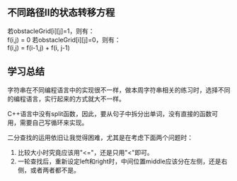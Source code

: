 ## 不同路径II的状态转移方程
若obstacleGrid[i][j]=1，则有：  
f(i,j) = 0
若obstacleGrid[i][j]=0，则有：  
f(i,j) = f(i-1,j) + f(i, j-1)

## 学习总结
字符串在不同编程语言中的实现很不一样，做本周字符串相关的练习时，选择不同的编程语言，实行起来的方式就大不一样。

C++语言中没有split函数，因此，要从句子中拆分出单词，没有直接的函数可用，需要自己写循环来实现。

二分查找的运用依旧让我觉得困难，尤其是在考虑下面两个问题时：  
1. 比较大小时究竟应该用"<="，还是只用"<"即可。
2. 一轮查找后，重新设定left和right时，中间位置middle应该分在左侧，还是右侧，或者两者都不是。

